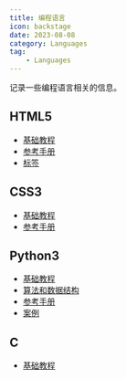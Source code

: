 ```yaml
---
title: 编程语言
icon: backstage
date: 2023-08-08
category: Languages
tag:
    - Languages
---
```


记录一些编程语言相关的信息。

<!-- more -->

## HTML5

- [基础教程](./html5/tutorial/)
- [参考手册](./html5/references/)
- [标签](./html5/tags/)

## CSS3

- [基础教程](./css3/tutorial/)
- [参考手册](./css3/references/)

## Python3

- [基础教程](./python3/tutorial/)
- [算法和数据结构](./python3/algorithm_data_structure/)
- [参考手册](./python3/references/)
- [案例](./python3/cases.md)

## C

- [基础教程](./c/tutorial/)
